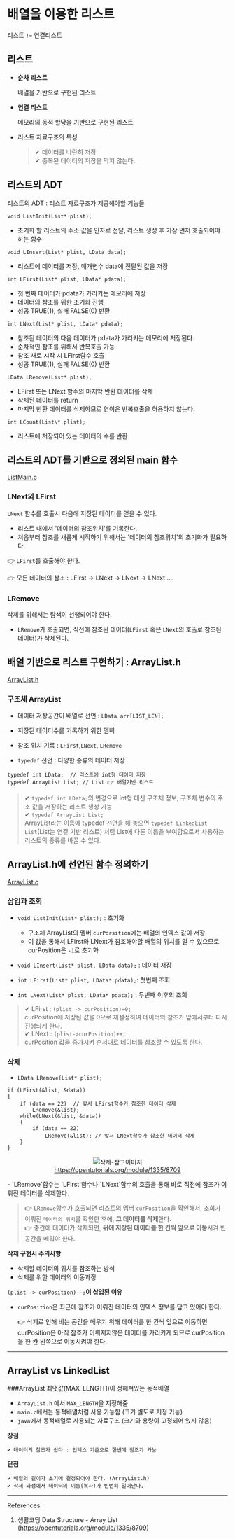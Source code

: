 # 배열을 이용한 리스트

리스트 `!=` 연결리스트

## 리스트

-   **순차 리스트**

    배열을 기반으로 구현된 리스트

-   **연결 리스트**

    메모리의 동적 할당을 기반으로 구현된 리스트

-   리스트 자료구조의 특성

    > ✔ 데이터를 나란히 저장 <br>
    > ✔ 중복된 데이터의 저장을 막지 않는다.

## 리스트의 ADT

리스트의 ADT : 리스트 자료구조가 제공해야할 기능들

`void ListInit(List* plist);`

-   초기화 할 리스트의 주소 값을 인자로 전달, 리스트 생성 후 가장 먼저 호출되어야 하는 함수

`void LInsert(List* plist, LData data);`

-   리스트에 데이터를 저장, 매개변수 data에 전달된 값을 저장

`int LFirst(List* plist, LData* pdata);`

-   첫 번째 데이터가 pdata가 가리키는 메모리에 저장
-   데이터의 참조를 위한 초기화 진행
-   성공 TRUE(1), 실패 FALSE(0) 반환

`int LNext(List* plist, LData* pdata);`

-   참조된 데이터의 다음 데이터가 pdata가 가리키는 메모리에 저장된다.
-   순차적인 참조를 위해서 반복호출 가능
-   참조 새로 시작 시 LFirst함수 호출
-   성공 TRUE(1), 실패 FALSE(0) 반환

`LData LRemove(List* plist);`

-   LFirst 또는 LNext 함수의 마지막 반환 데이터를 삭제
-   삭제된 데이터를 return
-   마지막 반환 데이터를 삭제하므로 연이은 반복호출을 허용하지 않는다.

`int LCount(List\* plist);`

-   리스트에 저장되어 있는 데이터의 수를 반환

## 리스트의 ADT를 기반으로 정의된 main 함수

[ListMain.c](./files/ListMain.c)

### LNext와 LFirst

`LNext` 함수를 호출시 다음에 저장된 데이터를 얻을 수 있다.

-   리스트 내에서 '데이터의 참조위치'를 기록한다.
-   처음부터 참조를 새롭게 시작하기 위해서는 '데이터의 참조위치'의 초기화가 필요하다.

👉 `LFirst`를 호출해야 한다.

👉 모든 데이터의 참조 : LFirst → LNext → LNext → LNext ....

### LRemove

삭제를 위해서는 탐색이 선행되어야 한다.

-   `LRemove`가 호출되면, 직전에 참조된 데이터(`LFirst` 혹은 `LNext`의 호출로 참조된 데이터)가 삭제된다.

## 배열 기반으로 리스트 구현하기 : ArrayList.h

[ArrayList.h](./files/ArrayList.h)

### 구조체 ArrayList

-   데이터 저장공간이 배열로 선언 : `LData arr[LIST_LEN];`

-   저장된 데이터수를 기록하기 위한 멤버
-   참조 위치 기록 : `LFirst`,`LNext`, `LRemove`
-   `typedef` 선언 : 다양한 종류의 데이터 저장

```
typedef int LData;  // 리스트에 int형 데이터 저장
typedef ArrayList List; // List 👉 배열기반 리스트
```

> ✔ `typedef int LData;`의 변경으로 int형 대신 구조체 정보, 구조체 변수의 주소 값을 저장하는 리스트 생성 가능<br>
> ✔ `typedef ArrayList List;`<br>
> ArrayList라는 이름에 typedef 선언을 해 놓으면 `typedef LinkedList List`(List는 연결 기반 리스트) 처럼 List에 다른 이름을 부여함으로서 사용하는 리스트의 종류를 바꿀 수 있다.

## ArrayList.h에 선언된 함수 정의하기

[ArrayList.c](./files/ArrayList.c)

### 삽입과 조회

-   `void ListInit(List* plist);` : 초기화
    -   구조체 ArrayList의 멤버 `curPorsition`에는 배열의 인덱스 값이 저장
    -   이 값을 통해서 LFirst와 LNext가 참조해야할 배열의 위치를 알 수 있으므로 curPosition은 `-1`로 초기화
-   `void LInsert(List* plist, LData data);` : 데이터 저장

-   `int LFirst(List* plist, LData* pdata);`: 첫번째 조회
-   `int LNext(List* plist, LData* pdata);` : 두번째 이후의 조회

> ✔ LFirst : `(plist -> curPosition)=0;`<br>
> curPosition에 저장된 값을 0으로 재설정하여 데이터의 참조가 앞에서부터 다시 진행되게 한다.<br>
> ✔ LNext : `(plist->curPosition)++;`<br>
> curPosition 값을 증가시켜 순서대로 데이터를 참조할 수 있도록 한다.

### 삭제

-   `LData LRemove(List* plist);`

```
if (LFirst(&list, &data))
{
    if (data == 22)  // 앞서 LFirst함수가 참조한 데이터 삭제
        LRemove(&list);
    while(LNext(&list, &data))
    {
        if (data == 22)
            LRemove(&list); // 앞서 LNext함수가 참조한 데이터 삭제
    }
}
```

<p align="center">
    <img src="./images/remove.png" alt="삭제-참고이미지"><br>
    <a href="https://opentutorials.org/module/1335/8709">https://opentutorials.org/module/1335/8709</a>
<p>
-   `LRemove`함수는 `LFirst`함수나 `LNext`함수의 호출을 통해 바로 직전에 참조가 이뤄진 데이터를 삭제한다.

> 👉 `LRemove`함수가 호출되면 리스트의 멤버 `curPosition`을 확인해서, 조회가 이뤄진 `데이터의 위치`를 확인한 후에, **그 데이터를 삭제**한다.<br>
> 👉 중간에 데이터가 삭제되면, **뒤에 저장된 데이터를 한 칸씩 앞으로 이동**시켜 빈 공간을 메워야 한다.

**삭제 구현시 주의사항**

-   삭제할 데이터의 위치를 참조하는 방식
-   삭제를 위한 데이터의 이동과정

`(plist -> curPosition)--;`**이 삽입된 이유**

-   `curPosition`은 최근에 참조가 이뤄진 데이터의 인덱스 정보를 담고 있어야 한다.

    👉 삭제로 인해 비는 공간을 메우기 위해 데이터를 한 칸씩 앞으로 이동하면 curPosition은 아직 참조가 이뤄지지않은 데이터를 가리키게 되므로 curPosition을 한 칸 왼쪽으로 이동시켜야 한다.

---

## ArrayList vs LinkedList


###ArrayList
최댓값(MAX_LENGTH)이 정해져있는 동적배열
- `ArrayList.h` 에서 `MAX_LENGTH`을 지정해줌
- `main.c`에서는 동적배열처럼 사용 가능함 (크기 별도로 지정 가능)
- `java`에서 동적배열로 사용되는 자료구조 (크기와 용량이 고정되어 있지 않음)

**장점**

    ✔ 데이터의 참조가 쉽다 : 인덱스 기준으로 한번에 참조가 가능

**단점**

    ✔ 배열의 길이가 초기에 결정되어야 한다. (ArrayList.h)
    ✔ 삭제 과정에서 데이터의 이동(복사)가 빈번히 일어난다.

---

References

1. 생활코딩 Data Structure - Array List (https://opentutorials.org/module/1335/8709)
